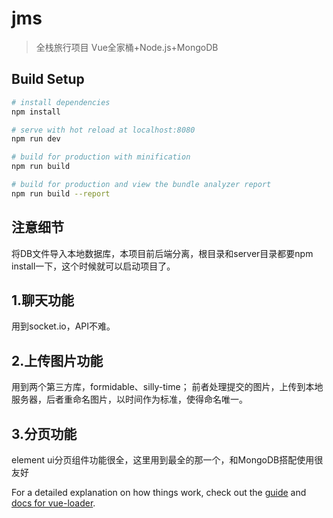 # jms

>全栈旅行项目 Vue全家桶+Node.js+MongoDB

## Build Setup

``` bash
# install dependencies
npm install

# serve with hot reload at localhost:8080
npm run dev

# build for production with minification
npm run build

# build for production and view the bundle analyzer report
npm run build --report
```

## 注意细节
将DB文件导入本地数据库，本项目前后端分离，根目录和server目录都要npm install一下，这个时候就可以启动项目了。

## 1.聊天功能
用到socket.io，API不难。

## 2.上传图片功能
用到两个第三方库，formidable、silly-time；
前者处理提交的图片，上传到本地服务器，后者重命名图片，以时间作为标准，使得命名唯一。

## 3.分页功能
element ui分页组件功能很全，这里用到最全的那一个，和MongoDB搭配使用很友好


For a detailed explanation on how things work, check out the [guide](http://vuejs-templates.github.io/webpack/) and [docs for vue-loader](http://vuejs.github.io/vue-loader).
